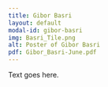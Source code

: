 ```yaml
---
title: Gibor Basri
layout: default
modal-id: gibor-basri
img: Basri_Tile.png
alt: Poster of Gibor Basri
pdf: Gibor_Basri-June.pdf
---
```


Text goes here.


